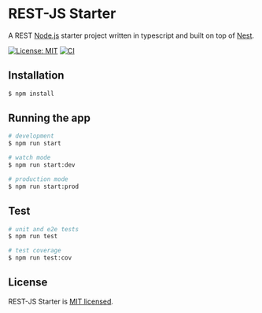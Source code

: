 # REST-JS Starter

A REST [Node.js](http://nodejs.org) starter project written in typescript and built on top of [Nest](https://github.com/nestjs/nest).

[![License: MIT](https://img.shields.io/badge/License-MIT-yellow.svg)](https://opensource.org/licenses/MIT)
[![CI](https://github.com/emilhornlund/restjs-starter/actions/workflows/main.yml/badge.svg)](https://github.com/emilhornlund/restjs-starter/actions/workflows/main.yml)

## Installation

```bash
$ npm install
```

## Running the app

```bash
# development
$ npm run start

# watch mode
$ npm run start:dev

# production mode
$ npm run start:prod
```

## Test

```bash
# unit and e2e tests
$ npm run test

# test coverage
$ npm run test:cov
```

## License

REST-JS Starter is [MIT licensed](LICENSE).

